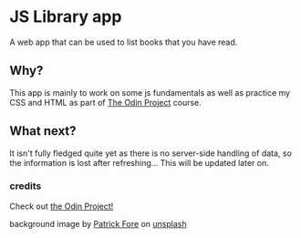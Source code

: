# JS Library app

A web app that can be used to list books that you have read.

## Why?

This app is mainly to work on some js fundamentals as well as practice my CSS and HTML as part of [The Odin Project](https://www.theodinproject.com/) course.

## What next?

It isn't fully fledged quite yet as there is no server-side handling of data, so the information is lost after refreshing... This will be updated later on.

### credits

Check out [the Odin Project!](https://www.theodinproject.com/)

background image by [Patrick Fore](https://unsplash.com/@patrickian4) on [unsplash](https://unsplash.com/)